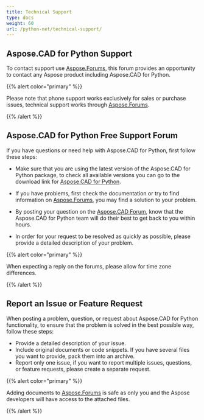 ```yaml
---
title: Technical Support
type: docs
weight: 60
url: /python-net/technical-support/
---
```


## **Aspose.CAD for Python Support**

To contact support use [Aspose.Forums](https://forum.aspose.com/c/cad/19), this forum provides an opportunity to contact any Aspose product including Aspose.CAD for Python.

{{% alert color="primary" %}} 

Please note that phone support works exclusively for sales or purchase issues, technical support works through [Aspose.Forums](https://forum.aspose.com/c/cad/19).

{{% /alert %}}

## **Aspose.CAD for Python Free Support Forum**

If you have questions or need help with Aspose.CAD for Python, first follow these steps:

- Make sure that you are using the latest version of the Aspose.CAD for Python package, to check all available versions you can go to the download link for [Aspose.CAD for Python](https://pypi.org/project/aspose-cad/).

- If you have problems, first check the documentation or try to find information on [Aspose.Forums](https://forum.aspose.com/c/cad/19), you may find a solution to your problem.
- By posting your question on the [Aspose.CAD Forum](https://forum.aspose.com/c/cad/19), know that the Aspose.CAD for Python team will do their best to get back to you within hours.
- In order for your request to be resolved as quickly as possible, please provide a detailed description of your problem.

{{% alert color="primary" %}}

When expecting a reply on the forums, please allow for time zone differences.

{{% /alert %}}

## **Report an Issue or Feature Request**

When posting a problem, question, or request about Aspose.CAD for Python functionality, to ensure that the problem is solved in the best possible way, follow these steps:

- Provide a detailed description of your issue.
- Include original documents or code snippets. If you have several files you want to provide, pack them into an archive.
- Report only one issue, if you want to report multiple issues, questions, or feature requests, please create a separate request.

{{% alert color="primary" %}}

Adding documents to [Aspose.Forums](https://forum.aspose.com/c/cad/19) is safe as only you and the Aspose developers will have access to the attached files.

{{% /alert %}}
